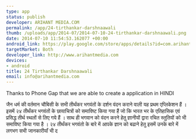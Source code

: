 ```yaml
--- 
type: app
status: publish
developer: ARIHANT MEDIA.COM
permalink: /app/24-tirthankar-darshnaawali
thumb: /uploads/app/2014-07/2014-07-10-24-tirthankar-darshnaawali.png
date: 2014-07-10 11:54:53.162077 +00:00
android_link: https://play.google.com/store/apps/details?id=com.arihantmedia.tirthankardarshnaawali
targetMarket: Both
developer_link: http://www.arihantmedia.com
devices: 
- android
title: 24 Tirthankar Darshnaawali
email: info@arihantmedia.com
---
```


Thanks to Phone Gap that we are able to create a application in HINDI 

जैन धर्म की वर्तमान चौबिसी के सभी तीर्थंकर भगवंतों के दर्शन वंदन कराने वाली यह प्रथम एप्लिकेशन हैं । इसमें २४ तीर्थंकर भगवंतों के छायाचित्रों को समाविष्ट किया गया हैं जो कि भारत भर के एतिहासिक एवं प्रसिद्ध तीर्थ स्थलों से लिए गये हैं । साथ ही भगवान को वंदन करने हेतु ज्ञानीयों द्वारा रचित स्तुतियों को भी समाविष्ट किया गया है । २४ तीर्थंकर भगवंतो के बारे में आपके ज्ञान को बढाने हेतु इसमें उनके बारे में लगभग सभी जानकारीयॉं भी द
